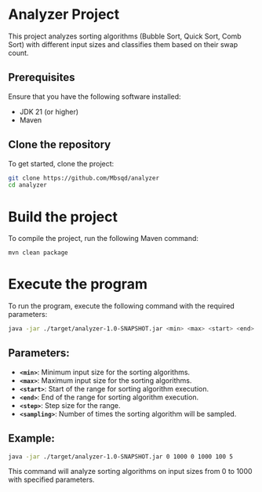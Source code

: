 # Analyzer Project

This project analyzes sorting algorithms (Bubble Sort, Quick Sort, Comb Sort) with different input sizes and classifies them based on their swap count.

## Prerequisites

Ensure that you have the following software installed:
- JDK 21 (or higher)
- Maven

## Clone the repository

To get started, clone the project:

```bash
git clone https://github.com/Mbsqd/analyzer
cd analyzer
```

# Build the project

To compile the project, run the following Maven command:

```bash
mvn clean package
```
# Execute the program

To run the program, execute the following command with the required parameters:

```bash
java -jar ./target/analyzer-1.0-SNAPSHOT.jar <min> <max> <start> <end> <step> <sampling>
```

## Parameters:
- **`<min>`**: Minimum input size for the sorting algorithms.
- **`<max>`**: Maximum input size for the sorting algorithms.
- **`<start>`**: Start of the range for sorting algorithm execution.
- **`<end>`**: End of the range for sorting algorithm execution.
- **`<step>`**: Step size for the range.
- **`<sampling>`**: Number of times the sorting algorithm will be sampled.

## Example:
```bash
java -jar ./target/analyzer-1.0-SNAPSHOT.jar 0 1000 0 1000 100 5
```
This command will analyze sorting algorithms on input sizes from 0 to 1000 with specified parameters.
